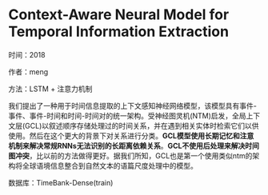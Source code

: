 # Context-Aware Neural Model for Temporal Information Extraction

时间：2018

作者：meng

方法：LSTM + 注意力机制

我们提出了一种用于时间信息提取的上下文感知神经网络模型，该模型具有事件-事件、事件-时间和时间-时间对的统一架构。受神经图灵机(NTM)启发，全局上下文层(GCL)以叙述顺序存储处理过的时间关系，并在遇到相关实体时检索它们以供使用。然后在这个更大的背景下对关系进行分类。**GCL模型使用长期记忆和注意机制来解决常规RNNs无法识别的长距离依赖关系**。**GCL不使用后处理来解决时间图冲突**，比以前的方法做得更好。据我们所知，GCL也是第一个使用类似ntm的架构将全球语境信息整合到自然文本的语篇尺度处理中的模型。

数据库：TimeBank-Dense(train)